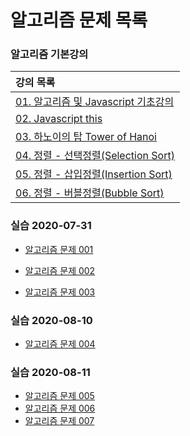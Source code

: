 # **알고리즘 문제 목록**

### 알고리즘 기본강의

| 강의 목록                                                          |
| :----------------------------------------------------------------- |
| [01. 알고리즘 및 Javascript 기초강의](./lec/lec001.md)             |
| [02. Javascript this](./lec/lec002.md)                             |
| [03. 하노이의 탑 Tower of Hanoi](./lec/lec_Hanoi.pdf)              |
| [04. 정렬 - 선택정렬(Selection Sort)](./lec/lec_SelectionSort.pdf) |
| [05. 정렬 - 삽입정렬(Insertion Sort)](./lec/lec_SelectionSort.pdf) |
| [06. 정렬 - 버블정렬(Bubble Sort)](./lec/lec_SelectionSort.pdf)    |

### 실습 2020-07-31

- [알고리즘 문제 001](./exam/001-lv1.md)

- [알고리즘 문제 002](./exam/002-lv1.md)

- [알고리즘 문제 003](./exam/003-lv2.md)

### 실습 2020-08-10

- [알고리즘 문제 004](./exam/004-lv3.md)


### 실습 2020-08-11

- [알고리즘 문제 005](./exam/005-lv2.md)
- [알고리즘 문제 006](./exam/005-lv2.md)
- [알고리즘 문제 007](./exam/005-lv2.md)
